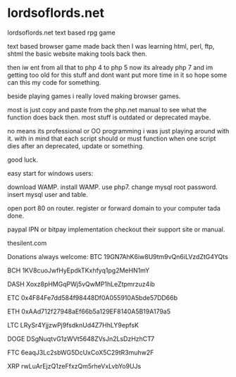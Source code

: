 # lordsoflords.net
lordsoflords.net text based rpg game

text based browser game made back then I was learning html, perl, ftp, shtml the basic website making tools back then.

then iw ent from all that to php 4 to php 5 now its already php 7 and im getting too old for this stuff and dont want
put more time in it so hope some can this my code for something.

beside playing games i really loved making browser games.

most is just copy and paste from the php.net manual to see what the function does back then.
most stuff is outdated or deprecated maybe.

no means its professional or OO programming i was just playing around with it.
with in mind that each script should or must function when one script dies after an deprecated, update or something.

good luck.



easy start for windows users:

download WAMP.
install WAMP.
use php7.
change mysql root password.
insert mysql user and table.

open port 80 on router.
register or forward domain to your computer tada done.

paypal IPN or bitpay implementation checkout their support site or manual.


thesilent.com


Donations always welcome:
BTC 19GN7AhK6iw8U9tm9vQn6iLVzdZtG4YQts

BCH 1KV8cuoJwfHyEpdkTKxhfyq1pg2MeHN1mY

DASH Xoxz8pHMGqPWj5vQwMP1hLeZtpmrzuz4ib

ETC 0x4F84Fe7dd584f98448Df0A055910A5bde57DD66b

ETH 0xAAd712f27948aEf66b5a129EF8140A5B19A179a5

LTC LRySr4YjjzwPj9fsdknUd4Z7HhLY9epfsK

DOGE DSgNuqtvG1zWVt5648ZVsJn2LsDzHzhCT7

FTC 6eaqJ3Lc2sbWG5DcUxCoX5C29tR3muhw2F

XRP rwLuArEjzQ1zeFfxzQm5rheVxLvbYo9UJs
